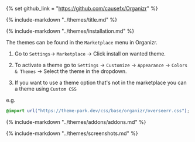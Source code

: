 {% set github_link = "https://github.com/causefx/Organizr" %}

{% include-markdown "../themes/title.md" %}

{% include-markdown "../themes/installation.md" %}

The themes can be found in the `Marketplace` menu in Organizr.

1. Go to `Settings`-> `Marketplace` -> Click install on wanted theme.

2. To activate a theme go to `Settings` -> `Customize` -> `Appearance` -> `Colors & Themes` -> Select the theme in the dropdown.

3. If you want to use a theme option that's not in the marketplace you can a theme using `Custom CSS`

e.g.

```css
@import url("https://theme-park.dev/css/base/organizr/overseerr.css");
```

{% include-markdown "../themes/addons/addons.md" %}

{% include-markdown "../themes/screenshots.md" %}